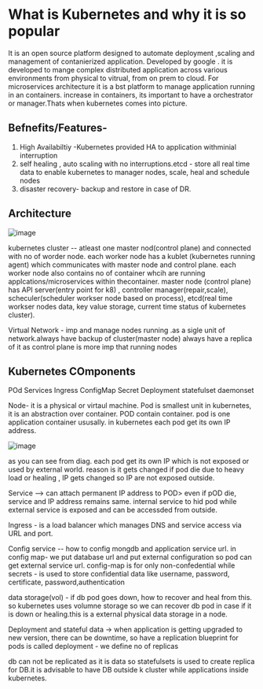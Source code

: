 # What is Kubernetes and why it is so popular
It is an open source platform designed to automate deployment ,scaling and management of contanierized application. Developed by google . it is developed to mange complex distributed application across various environments from physical to vitrual, from on prem to cloud.
For microservices architecture it is a bst platform to manage application running in an containers.
increase in containers, its important to have a orchestrator or manager.Thats when kubernetes comes into picture.


## Befnefits/Features- 
1. High Availabiltiy -Kubernetes provided HA to application withminial interruption
2. self healing , auto scaling with no interruptions.etcd - store all real time data to enable kubernetes to manager nodes, scale, heal and schedule nodes
4. disaster recovery- backup and restore in case of DR.


## Architecture

![image](https://github.com/user-attachments/assets/08e4d331-5b5a-4bea-ac19-c5efea1daa98)

kubernetes cluster -- 
atleast one master nod(control plane) and connected with no of worder node. 
each worker node has a kublet (kubernetes running agent) which communicates with master node and control plane.
each worker node also contains no of container whcih are running applcations/microservices within thecontainer.
master node (control plane) has API server(entry point for k8) , controller manager(repair,scale), scheculer(scheduler workser node based on process), etcd(real time workser nodes data, key value storage, current time status of kubernetes cluster).

Virtual Network - imp and manage nodes running .as a sigle unit of network.always have backup of cluster(master node) always have a replica of it as control plane is more imp that running nodes

## Kubernetes COmponents
POd
Services
Ingress
ConfigMap
Secret
Deployment
statefulset
daemonset

Node- it is a physical or virtaul machine. 
Pod is smallest unit in kubernetes, it is an abstraction over container. POD contain container. pod is one application container ususally. in kubernetes each pod get its own IP address.

![image](https://github.com/user-attachments/assets/52d67483-3495-4710-855f-306e55805533)

as you can see from diag. each pod get its own IP which is not exposed or used by external world. reason is it gets changed if
pod die due to heavy load or healing , IP gets changed so IP are not exposed outside.

Service -->  can attach permanent IP address to POD> even if pOD die, service and IP address remains same.
internal service to hid pod while external service is exposed and can be accessded from outside.

Ingress - is a load balancer which manages DNS and service access via URL and port.

Config service -- how to config mongdb and application service url. in config map- we put database url and put external configuration so pod can get external service url. config-map is for only non-confedential 
while secrets - is used to store confidential data like username, password, certificate, password,authentication

data storage(vol) - if db pod goes down, how to recover and heal from this. so kubernetes uses volumne storage so we can recover db pod in case if it is down or healing.this is a external physical data storage in a node.

Deployment and stateful data -> when application is getting upgraded to new version, there can be downtime, so have a replication 
blueprint for pods is called deployment - we define no of replicas

db can not be replicated as it is data so statefulsets is used to create replica for DB.it is advisable to have DB outside k cluster while applications inside kubernetes.





